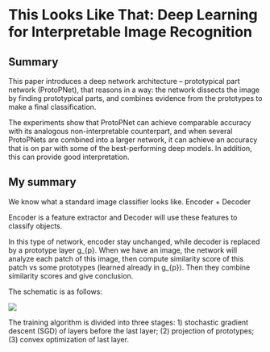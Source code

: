# This Looks Like That: Deep Learning for Interpretable Image Recognition

## Summary
This paper introduces a deep network architecture –
prototypical part network (ProtoPNet), that reasons in a way: the network dissects the image by finding prototypical parts, and combines evidence from the
prototypes to make a final classification.

The experiments show that ProtoPNet can achieve comparable accuracy
with its analogous non-interpretable counterpart, and when several ProtoPNets
are combined into a larger network, it can achieve an accuracy that is on par with
some of the best-performing deep models. In addition, this can provide good interpretation.

## My summary
We know what a standard image classifier looks like. Encoder + Decoder

Encoder is a feature extractor and Decoder will use these features to classify objects.

In this type of network, encoder stay unchanged, while decoder is replaced by a prototype layer g_{p}. When we have an image, the network will analyze each patch of this image,
then compute similarity score of this patch vs some prototypes (learned already in g_{p}). Then they combine similarity scores and give conclusion.

The schematic is as follows:

![](https://github.com/luulinh90s/paper-review-interpretable-machine-learning/blob/master/images/protoPNET.png)

The training algorithm is divided into three stages: 1) stochastic gradient descent (SGD) of layers before
the last layer; (2) projection of prototypes; (3) convex optimization of last layer.
